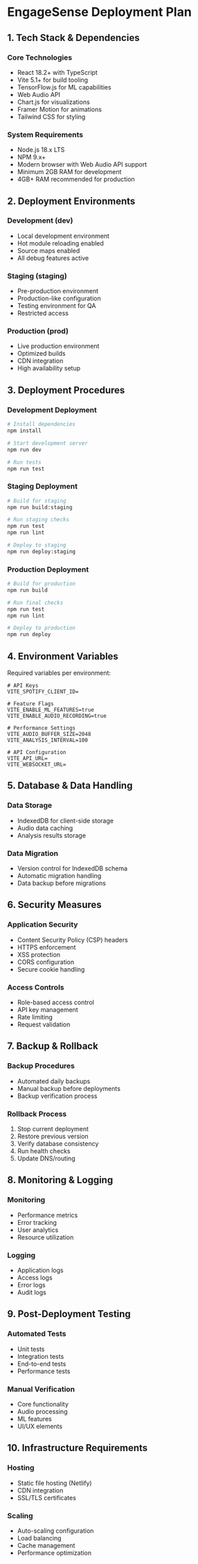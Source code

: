 # EngageSense Deployment Plan

## 1. Tech Stack & Dependencies

### Core Technologies
- React 18.2+ with TypeScript
- Vite 5.1+ for build tooling
- TensorFlow.js for ML capabilities
- Web Audio API
- Chart.js for visualizations
- Framer Motion for animations
- Tailwind CSS for styling

### System Requirements
- Node.js 18.x LTS
- NPM 9.x+
- Modern browser with Web Audio API support
- Minimum 2GB RAM for development
- 4GB+ RAM recommended for production

## 2. Deployment Environments

### Development (dev)
- Local development environment
- Hot module reloading enabled
- Source maps enabled
- All debug features active

### Staging (staging)
- Pre-production environment
- Production-like configuration
- Testing environment for QA
- Restricted access

### Production (prod)
- Live production environment
- Optimized builds
- CDN integration
- High availability setup

## 3. Deployment Procedures

### Development Deployment
```bash
# Install dependencies
npm install

# Start development server
npm run dev

# Run tests
npm run test
```

### Staging Deployment
```bash
# Build for staging
npm run build:staging

# Run staging checks
npm run test
npm run lint

# Deploy to staging
npm run deploy:staging
```

### Production Deployment
```bash
# Build for production
npm run build

# Run final checks
npm run test
npm run lint

# Deploy to production
npm run deploy
```

## 4. Environment Variables

Required variables per environment:

```env
# API Keys
VITE_SPOTIFY_CLIENT_ID=

# Feature Flags
VITE_ENABLE_ML_FEATURES=true
VITE_ENABLE_AUDIO_RECORDING=true

# Performance Settings
VITE_AUDIO_BUFFER_SIZE=2048
VITE_ANALYSIS_INTERVAL=100

# API Configuration
VITE_API_URL=
VITE_WEBSOCKET_URL=
```

## 5. Database & Data Handling

### Data Storage
- IndexedDB for client-side storage
- Audio data caching
- Analysis results storage

### Data Migration
- Version control for IndexedDB schema
- Automatic migration handling
- Data backup before migrations

## 6. Security Measures

### Application Security
- Content Security Policy (CSP) headers
- HTTPS enforcement
- XSS protection
- CORS configuration
- Secure cookie handling

### Access Controls
- Role-based access control
- API key management
- Rate limiting
- Request validation

## 7. Backup & Rollback

### Backup Procedures
- Automated daily backups
- Manual backup before deployments
- Backup verification process

### Rollback Process
1. Stop current deployment
2. Restore previous version
3. Verify database consistency
4. Run health checks
5. Update DNS/routing

## 8. Monitoring & Logging

### Monitoring
- Performance metrics
- Error tracking
- User analytics
- Resource utilization

### Logging
- Application logs
- Access logs
- Error logs
- Audit logs

## 9. Post-Deployment Testing

### Automated Tests
- Unit tests
- Integration tests
- End-to-end tests
- Performance tests

### Manual Verification
- Core functionality
- Audio processing
- ML features
- UI/UX elements

## 10. Infrastructure Requirements

### Hosting
- Static file hosting (Netlify)
- CDN integration
- SSL/TLS certificates

### Scaling
- Auto-scaling configuration
- Load balancing
- Cache management
- Performance optimization